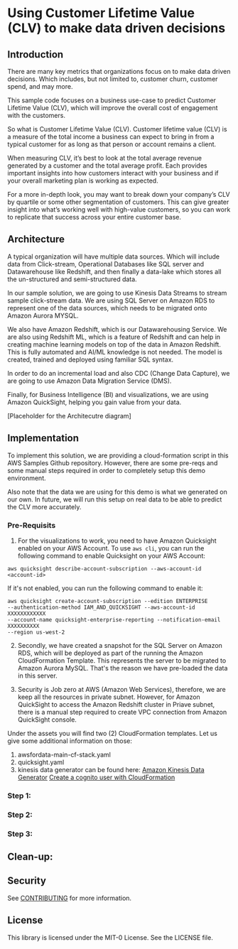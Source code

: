# Using Customer Lifetime Value (CLV) to make data driven decisions

## Introduction

There are many key metrics that organizations focus on to make data driven decisions. Which includes, but not limited to, customer churn, customer spend, and may more. 

This sample code focuses on a business use-case to predict Customer Lifetime Value (CLV), which will improve the overall cost of engagement with the customers.

So what is Customer Lifetime Value (CLV). Customer lifetime value (CLV) is a measure of the total income a business can expect to bring in from a typical customer for as long as that person or account remains a client.

When measuring CLV, it’s best to look at the total average revenue generated by a customer and the total average profit. Each provides important insights into how customers interact with your business and if your overall marketing plan is working as expected.

For a more in-depth look, you may want to break down your company’s CLV by quartile or some other segmentation of customers. This can give greater insight into what’s working well with high-value customers, so you can work to replicate that success across your entire customer base.

## Architecture

A typical organization will have multiple data sources. Which will include data from Click-stream, Operational Databases like SQL server and Datawarehouse like Redshift, and then finally a data-lake which stores all the un-structured and semi-structured data.

In our sample solution, we are going to use Kinesis Data Streams to stream sample click-stream data. We are using SQL Server on Amazon RDS to represent one of the data sources, which needs to be migrated onto Amazon Aurora MYSQL.

We also have Amazon Redshift, which is our Datawarehousing Service. We are also using Redshift ML, which is a feature of Redshift and can help in creating machine learning models on top of the data in Amazon Redshift. This is fully automated and AI/ML knowledge is not needed. The model is created, trained and deployed using familiar SQL syntax.

In order to do an incremental load and also CDC (Change Data Capture), we are going to use Amazon Data Migration Service (DMS). 

Finally, for Business Intelligence (BI) and visualizations, we are using Amazon QuickSight, helping you gain value from your data.

[Placeholder for the Architecutre diagram]


## Implementation

To implement this solution, we are providing a cloud-formation script in this AWS Samples Github repository. However, there are some pre-reqs and some manual steps required in order to completely setup this demo environment. 

Also note that the data we are using for this demo is what we generated on our own. In future, we will run this setup on real data to be able to predict the CLV more accurately.

### Pre-Requisits

1. For the visualizations to work, you need to have Amazon Quicksight enabled on your AWS Account. To use `aws cli`, you can run the following command to enable Quicksight on your AWS Account:

`aws quicksight describe-account-subscription --aws-account-id <account-id>`

If it's not enabled, you can run the following command to enable it:

```
aws quicksight create-account-subscription --edition ENTERPRISE 
--authentication-method IAM_AND_QUICKSIGHT --aws-account-id XXXXXXXXXXXX 
--account-name quicksight-enterprise-reporting --notification-email XXXXXXXXXX 
--region us-west-2
```

2. Secondly, we have created a snapshot for the SQL Server on Amazon RDS, which will be deployed as part of the running the Amazon CloudFormation Template. This represents the server to be migrated to Amazon Aurora MySQL. That's the reason we have pre-loaded the data in this server.

3. Security is Job zero at AWS (Amazon Web Services), therefore, we are keep all the resources in private subnet. However, for Amazon QuickSight to access the Amazon Redshift cluster in Priave subnet, there is a manual step required to create VPC connection from Amazon QuickSight console.

Under the assets you will find two (2) CloudFormation templates. Let us give some additional information on those:

1. awsfordata-main-cf-stack.yaml
2. quicksight.yaml
3. kinesis data generator can be found here: 
    [Amazon Kinesis Data Generator](https://awslabs.github.io/amazon-kinesis-data-generator/web/help.htm)
    [Create a cognito user with CloudFormation](https://console.aws.amazon.com/cloudformation/home?region=us-west-2#/stacks/new?stackName=Kinesis-Data-Generator-Cognito-User&templateURL=https://aws-kdg-tools.s3.us-west-2.amazonaws.com/cognito-setup.json)

### Step 1:

### Step 2:

### Step 3:

## Clean-up:

## Security

See [CONTRIBUTING](CONTRIBUTING.md#security-issue-notifications) for more information.

## License

This library is licensed under the MIT-0 License. See the LICENSE file.